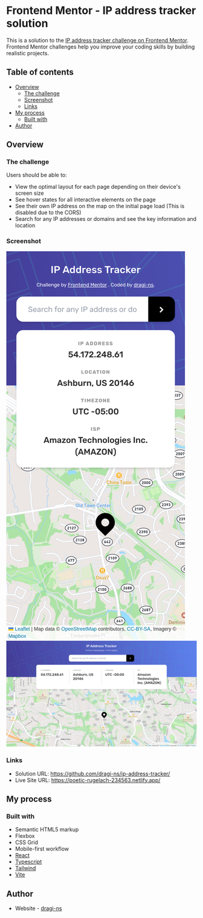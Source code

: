 # Frontend Mentor - IP address tracker solution

This is a solution to the [IP address tracker challenge on Frontend Mentor](https://www.frontendmentor.io/challenges/ip-address-tracker-I8-0yYAH0). Frontend Mentor challenges help you improve your coding skills by building realistic projects.

## Table of contents

- [Overview](#overview)
  - [The challenge](#the-challenge)
  - [Screenshot](#screenshot)
  - [Links](#links)
- [My process](#my-process)
  - [Built with](#built-with)
- [Author](#author)

## Overview

### The challenge

Users should be able to:

- View the optimal layout for each page depending on their device's screen size
- See hover states for all interactive elements on the page
- See their own IP address on the map on the initial page load (This is disabled due to the CORS)
- Search for any IP addresses or domains and see the key information and location

### Screenshot

![](./screenshots/mobile.png)
![](./screenshots/desktop.png)

### Links

- Solution URL: https://github.com/dragi-ns/ip-address-tracker/
- Live Site URL: https://poetic-rugelach-234563.netlify.app/

## My process

### Built with

- Semantic HTML5 markup
- Flexbox
- CSS Grid
- Mobile-first workflow
- [React](https://reactjs.org/)
- [Typescript](https://www.typescriptlang.org/)
- [Tailwind](https://tailwindcss.com/)
- [Vite](https://vitejs.dev/)

## Author

- Website - [dragi-ns](https://github.com/dragi-ns)
